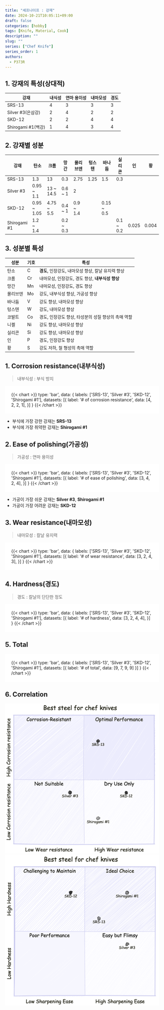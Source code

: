 ```yaml
---
title: "셰프나이프 : 강재"
date: 2024-10-21T10:05:11+09:00
draft: false
categories: [hobby]
tags: [Knife, Material, Cook]
description: ""
slug: ""
series: ["Chef Knife"]
series_order: 1
authors:
  - P373R
---
```



## 1. 강재의 특성(상대적)
|         강재         |  내식성  |   연마 용이성   |  내마모성  |  경도 |
|---------------------|--------|--------------|----------|------|
| SRS-13              | 4      | 3            | 3        | 3    |
| Silver #3(은삼강)     | 2      | 4            | 2        | 2    |
| SKD-12              | 2      | 2            | 4        | 4    |
| Shirogami #1(백강)   | 1      | 4            | 3        | 4    |

## 2. 강재별 성분
|       강재      | 탄소         | 크롬         | 망간       | 몰리브덴      | 텅스텐 | 바나듐       | 실리콘         | 인    | 황     |
|----------------|-------------|-------------|-----------|------------|-------|------------|--------------|-------|-------|
| SRS-13         | 1.3         | 13          | 0.3       | 2.75       | 1.25  | 1.5        | 0.3          |       |       |
| Silver #3      | 0.95 ~ 1.1  | 13 ~ 14.5   | 0.6 ~ 1   | 2          |       |            |              |       |       |
| SKD-12         | 0.95 ~ 1.05 | 4.75 ~ 5.5  | 0.4 ~ 1   | 0.9 ~ 1.4  |       | 0.15 ~ 0.5 |              |       |       |
| Shirogami #1   | 1.2 ~ 1.4   |             | 0.2 ~ 0.3 |            |       |            | 0.1 ~ 0.2    | 0.025 | 0.004 |

## 3. 성분별 특성
|   성분   |  기호   |                     특성                    |
|---------|--------|-------------------------------------------|
| 탄소     | C      | **경도**, 인장강도, 내마모성 향상, 칼날 유지력 향상  |
| 크롬     | Cr     | 내마모성, 인장강도, 경도 향상, **내부식성 향상**     |
| 망간     | Mn     | 내마모성, 인장강도, 경도 향상                    |
| 몰리브덴  | Mo     | 강도, 내부식성 향상, 가공성 향상                  |
| 바나듐   | V      | 강도 향상, 내마모성 향상                         |
| 텅스텐   | W      | 강도, 내마모성 향상                             |
| 코발트   | Co     | 경도, 인장강도 향상, 타성분의 성질 향상의 촉매 역할    |
| 니켈    | Ni     | 강도 향상, 내마모성 향상                         |
| 실리콘   | Si     | 강도 향상, 내마모성 향상                         |
| 인      | P      | 경도, 인장강도 향상                             |
| 황      | S      | 강도 저하, 철 형성의 촉매 역할                    |


## 1. Corrosion resistance(내부식성)
> 내부식성 : 부식 방지
<div style="background-color:white; padding: 20px">
{{< chart >}}
type: 'bar',
data: {
  labels: ['SRS-13', 'Silver #3', 'SKD-12', 'Shirogami #1'],
  datasets: [{
    label: '# of corrosion resistance',
    data: [4, 2, 2, 1],
  }]
}
{{< /chart >}}
</div>  

- 부식에 가장 강한 강재는 **SRS-13**  
- 부식에 가장 취약한 강재는 **Shirogami #1**  

## 2. Ease of polishing(가공성)
> 가공성 : 연마 용이성  
<div style="background-color:white; padding: 20px">
{{< chart >}}
type: 'bar',
data: {
  labels: ['SRS-13', 'Silver #3', 'SKD-12', 'Shirogami #1'],
  datasets: [{
    label: '# of ease of polishing',
    data: [3, 4, 2, 4],
  }]
}
{{< /chart >}}
</div>  

- 가공이 가장 쉬운 강재는 **Silver #3**, **Shirogami #1**  
- 가공이 가장 어려운 강재는 **SKD-12**  

## 3. Wear resistance(내마모성)
> 내마모성 : 칼날 유지력  
<div style="background-color:white; padding: 20px">
{{< chart >}}
type: 'bar',
data: {
  labels: ['SRS-13', 'Silver #3', 'SKD-12', 'Shirogami #1'],
  datasets: [{
    label: '# of wear resistance',
    data: [3, 2, 4, 3],
  }]
}
{{< /chart >}}
</div>  



## 4. Hardness(경도)
> 경도 : 칼날의 단단한 정도
<div style="background-color:white; padding: 20px">
{{< chart >}}
type: 'bar',
data: {
  labels: ['SRS-13', 'Silver #3', 'SKD-12', 'Shirogami #1'],
  datasets: [{
    label: '# of hardness',
    data: [3, 2, 4, 4],
  }]
}
{{< /chart >}}
</div>

## 5. Total
<div style="background-color:white; padding: 20px">
{{< chart >}}
type: 'bar',
data: {
  labels: ['SRS-13', 'Silver #3', 'SKD-12', 'Shirogami #1'],
  datasets: [{
    label: '# of total',
    data: [9, 7, 9, 9]
  }]
}
{{< /chart >}}
</div>

## 6. Correlation
![resistance](./resistance.png)
![hardness](./hardness.png)